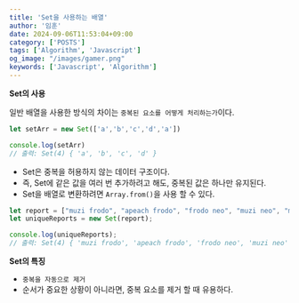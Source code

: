 ```yaml
---
title: 'Set을 사용하는 배열'
author: '임훈'
date: 2024-09-06T11:53:04+09:00
category: ['POSTS']
tags: ['Algorithm', 'Javascript']
og_image: "/images/gamer.png" 
keywords: ['Javascript', 'Algorithm']
---
```

**Set의 사용**

일반 배열을 사용한 방식의 차이는 `중복된 요소를 어떻게 처리하는가`이다.

```js
let setArr = new Set(['a','b','c','d','a'])

console.log(setArr)
// 출력: Set(4) { 'a', 'b', 'c', 'd' }
```

* Set은 중복을 허용하지 않는 데이터 구조이다.
* 즉, Set에 같은 값을 여러 번 추가하려고 해도, 중복된 값은 하나만 유지된다.
* Set을 배열로 변환하려면 `Array.from()`을 사용 할 수 있다.

```js
let report = ["muzi frodo", "apeach frodo", "frodo neo", "muzi neo", "muzi frodo"];
let uniqueReports = new Set(report);

console.log(uniqueReports); 
// 출력: Set(4) { 'muzi frodo', 'apeach frodo', 'frodo neo', 'muzi neo' }
```

**Set의 특징**
* `중복을 자동으로 제거`
* 순서가 중요한 상황이 아니라면, 중복 요소를 제거 할 때 유용하다.



